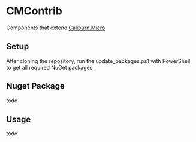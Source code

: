# CMContrib
 Components that extend [Caliburn.Micro](http://caliburnmicro.codeplex.com/)

## Setup
After cloning the repository, run the update_packages.ps1 with PowerShell to get all required NuGet packages

## Nuget Package
todo

## Usage
todo